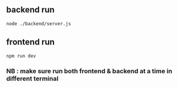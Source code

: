 ## backend run
`node ./backend/server.js`

## frontend run
`npm run dev`


### NB : make sure run both frontend & backend at a time in different terminal